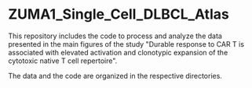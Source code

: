 # ZUMA1_Single_Cell_DLBCL_Atlas

This repository includes the code to process and analyze the data presented in the main figures of the study "Durable response to CAR T is associated with elevated activation and clonotypic expansion of the cytotoxic native T cell repertoire".

The data and the code are organized in the respective directories. 

